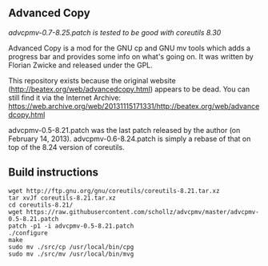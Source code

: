 ## Advanced Copy ##

*advcpmv-0.7-8.25.patch is tested to be good with coreutils 8.30*

Advanced Copy is a mod for the GNU cp and GNU mv tools which adds a progress
bar and provides some info on what's going on. It was written by Florian Zwicke
and released under the GPL.

This repository exists because the original website
(http://beatex.org/web/advancedcopy.html) appears to be dead. You can still
find it via the Internet Archive:
https://web.archive.org/web/20131115171331/http://beatex.org/web/advancedcopy.html

advcpmv-0.5-8.21.patch was the last patch released by the author (on February
14, 2013). advcpmv-0.6-8.24.patch is simply a rebase of that on top of the 8.24
version of coreutils.

## Build instructions

```
wget http://ftp.gnu.org/gnu/coreutils/coreutils-8.21.tar.xz
tar xvJf coreutils-8.21.tar.xz
cd coreutils-8.21/
wget https://raw.githubusercontent.com/schollz/advcpmv/master/advcpmv-0.5-8.21.patch
patch -p1 -i advcpmv-0.5-8.21.patch
./configure
make
sudo mv ./src/cp /usr/local/bin/cpg
sudo mv ./src/mv /usr/local/bin/mvg
```
